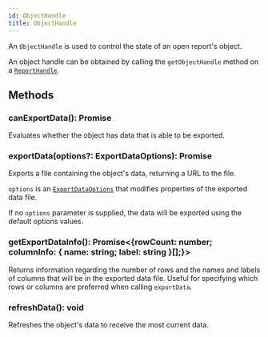 ```yaml
---
id: ObjectHandle
title: ObjectHandle
---
```


An `ObjectHandle` is used to control the state of an open report's object. 

An object handle can be obtained by calling the `getObjectHandle` method on a [`ReportHandle`](ReportHandle.md).

## Methods

### canExportData(): Promise<boolean>
Evaluates whether the object has data that is able to be exported.

### exportData(options?: ExportDataOptions): Promise<string>
Exports a file containing the object's data, returning a URL to the file. 

`options` is an [`ExportDataOptions`](ExportDataOptions.md) that modifies properties of the exported data file. 

If no `options` parameter is supplied, the data will be exported using the default options values. 

### getExportDataInfo(): Promise<{rowCount: number; columnInfo: { name: string; label: string }[];}>
Returns information regarding the number of rows and the names and labels of columns that will be in the exported data file. Useful for specifying which rows or columns are preferred when calling `exportData`. 

### refreshData(): void
Refreshes the object's data to receive the most current data.
